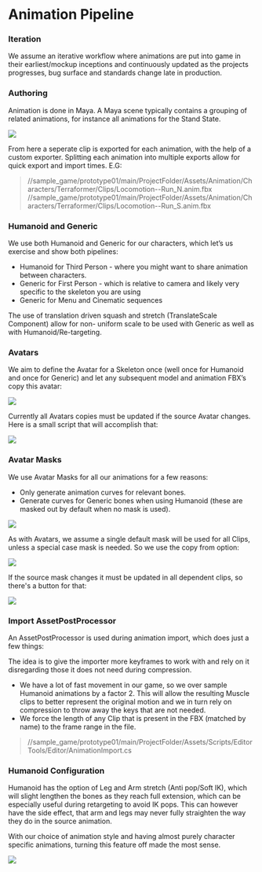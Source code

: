 # Animation Pipeline

### Iteration
We assume an iterative workflow where animations are put into game in their earliest/mockup inceptions and continuously updated as the projects progresses, bug surface and standards change late in production.

### Authoring
Animation is done in Maya. A Maya scene typically contains a grouping of related animations, for instance all animations for the Stand State.

![](images~/MayaAnimation.png)

From here a seperate clip is exported for each animation, with the help of a custom exporter. Splitting each animation into multiple exports allow for quick export and import times. E.G:

> //sample_game/prototype01/main/ProjectFolder/Assets/Animation/Characters/Terraformer/Clips/Locomotion--Run_N.anim.fbx
> //sample_game/prototype01/main/ProjectFolder/Assets/Animation/Characters/Terraformer/Clips/Locomotion--Run_S.anim.fbx

### Humanoid and Generic
We use both Humanoid and Generic for our characters, which let’s us exercise and show both pipelines:

* Humanoid for Third Person - where you might want to share animation between characters.
* Generic for First Person - which is relative to camera and likely very specific to the skeleton you are using
* Generic for Menu and Cinematic sequences

The use of translation driven squash and stretch (TranslateScale Component) allow for non- uniform scale to be used with Generic as well as with Humanoid/Re-targeting.

### Avatars
We aim to define the Avatar for a Skeleton once (well once for Humanoid and once for Generic) and let any subsequent model and animation FBX’s copy this avatar:

![](images~/AvatarReference.png)

Currently all Avatars copies must be updated if the source Avatar changes. Here is a small script that will accomplish that:

![](images~/UpdateAvatarReferences.png)

### Avatar Masks
We use Avatar Masks for all our animations for a few reasons:

* Only generate animation curves for relevant bones.
* Generate curves for Generic bones when using Humanoid (these are masked out by default when no mask is used).


![](images~/DefaultMask.png)

As with Avatars, we assume a single default mask will be used for all Clips, unless a special case mask is needed. So we use the copy from option:

![](images~/ClipMask.png)

If the source mask changes it must be updated in all dependent clips, so there's a button for that:

![](images~/UpdateAnimationMasks.png)

### Import AssetPostProcessor
An AssetPostProcessor is used during animation import, which does just a few things:

The idea is to give the importer more keyframes to work with and rely on it disregarding those it does not need during compression.
* We have a lot of fast movement in our game, so we over sample Humanoid animations by a factor 2. This will allow the resulting Muscle clips to better represent the original motion and we in turn rely on compression to throw away the keys that are not needed.
* We force the length of any Clip that is present in the FBX (matched by name) to the frame range in the file. 

> //sample_game/prototype01/main/ProjectFolder/Assets/Scripts/EditorTools/Editor/AnimationImport.cs

### Humanoid Configuration
Humanoid has the option of Leg and Arm stretch (Anti pop/Soft IK), which will slight lengthen the bones as they reach full extension, which can be especially useful during retargeting to avoid IK pops. This can however have the side effect, that arm and legs may never fully straighten the way they do in the source animation.

With our choice of animation style and having almost purely character specific animations, turning this feature off made the most sense. 

![](images~/HumanoidSettings.png)
